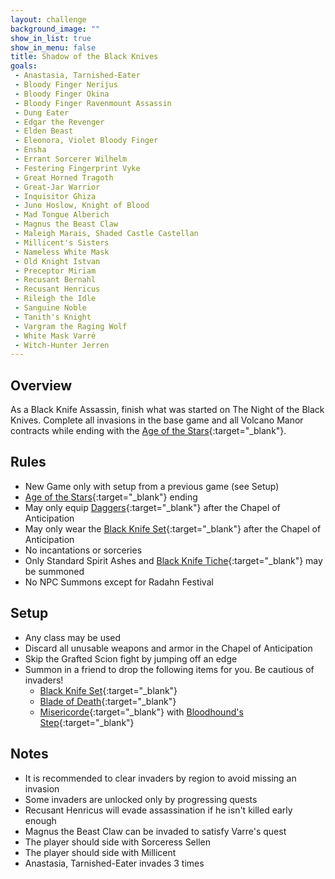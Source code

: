 ```yaml
---
layout: challenge
background_image: ""
show_in_list: true
show_in_menu: false
title: Shadow of the Black Knives
goals:
 - Anastasia, Tarnished-Eater
 - Bloody Finger Nerijus
 - Bloody Finger Okina
 - Bloody Finger Ravenmount Assassin
 - Dung Eater
 - Edgar the Revenger
 - Elden Beast
 - Eleonora, Violet Bloody Finger
 - Ensha
 - Errant Sorcerer Wilhelm
 - Festering Fingerprint Vyke
 - Great Horned Tragoth
 - Great-Jar Warrior
 - Inquisitor Ghiza
 - Juno Hoslow, Knight of Blood
 - Mad Tongue Alberich
 - Magnus the Beast Claw
 - Maleigh Marais, Shaded Castle Castellan
 - Millicent's Sisters
 - Nameless White Mask
 - Old Knight Istvan
 - Preceptor Miriam
 - Recusant Bernahl
 - Recusant Henricus
 - Rileigh the Idle
 - Sanguine Noble
 - Tanith's Knight
 - Vargram the Raging Wolf
 - White Mask Varré
 - Witch-Hunter Jerren
---
```


## Overview

As a Black Knife Assassin, finish what was started on The Night of the Black Knives. Complete all invasions in the base game and all Volcano Manor contracts while ending with the [Age of the Stars](https://eldenring.wiki.fextralife.com/Endings#ageofthestars){:target="_blank"}.

## Rules

- New Game only with setup from a previous game (see Setup)
- [Age of the Stars](https://eldenring.wiki.fextralife.com/Endings#ageofthestars){:target="_blank"} ending
- May only equip [Daggers](https://eldenring.wiki.fextralife.com/Daggers){:target="_blank"} after the Chapel of Anticipation
- May only wear the [Black Knife Set](https://eldenring.wiki.fextralife.com/Black+Knife+Set){:target="_blank"} after the Chapel of Anticipation
- No incantations or sorceries
- Only Standard Spirit Ashes and [Black Knife Tiche](https://eldenring.wiki.fextralife.com/Black+Knife+Tiche+Ashes){:target="_blank"} may be summoned
- No NPC Summons except for Radahn Festival

## Setup

- Any class may be used
- Discard all unusable weapons and armor in the Chapel of Anticipation
- Skip the Grafted Scion fight by jumping off an edge
- Summon in a friend to drop the following items for you. Be cautious of invaders!
  - [Black Knife Set](https://eldenring.wiki.fextralife.com/Black+Knife+Set){:target="_blank"}
  - [Blade of Death](https://eldenring.wiki.fextralife.com/Blade+of+Death){:target="_blank"}
  - [Misericorde](https://eldenring.wiki.fextralife.com/Misericorde){:target="_blank"} with [Bloodhound's Step](https://eldenring.wiki.fextralife.com/Bloodhound's+Step){:target="_blank"}

## Notes

 - It is recommended to clear invaders by region to avoid missing an invasion
 - Some invaders are unlocked only by progressing quests
 - Recusant Henricus will evade assassination if he isn't killed early enough
 - Magnus the Beast Claw can be invaded to satisfy Varre's quest
 - The player should side with Sorceress Sellen
 - The player should side with Millicent
 - Anastasia, Tarnished-Eater invades 3 times

